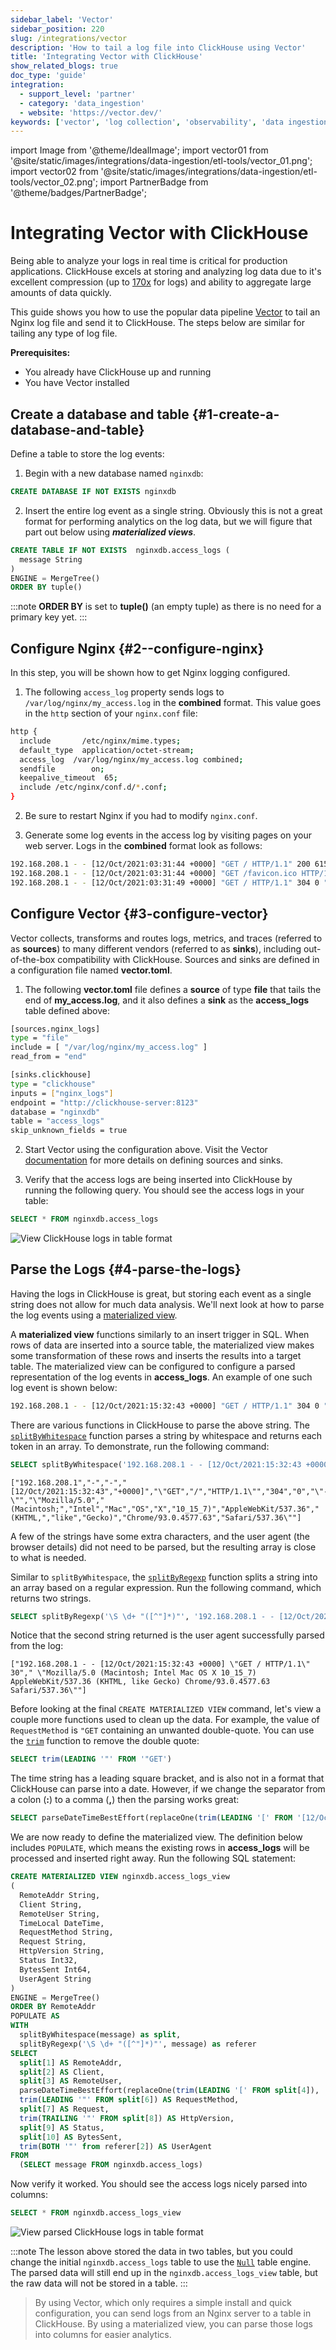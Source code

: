 ```yaml
---
sidebar_label: 'Vector'
sidebar_position: 220
slug: /integrations/vector
description: 'How to tail a log file into ClickHouse using Vector'
title: 'Integrating Vector with ClickHouse'
show_related_blogs: true
doc_type: 'guide'
integration:
  - support_level: 'partner'
  - category: 'data_ingestion'
  - website: 'https://vector.dev/'
keywords: ['vector', 'log collection', 'observability', 'data ingestion', 'pipeline']
---
```


import Image from '@theme/IdealImage';
import vector01 from '@site/static/images/integrations/data-ingestion/etl-tools/vector_01.png';
import vector02 from '@site/static/images/integrations/data-ingestion/etl-tools/vector_02.png';
import PartnerBadge from '@theme/badges/PartnerBadge';

# Integrating Vector with ClickHouse

<PartnerBadge/>

Being able to analyze your logs in real time is critical for production applications.
ClickHouse excels at storing and analyzing log data due to it's excellent compression (up to [170x](https://clickhouse.com/blog/log-compression-170x) for logs)
and ability to aggregate large amounts of data quickly.

This guide shows you how to use the popular data pipeline [Vector](https://vector.dev/docs/about/what-is-vector/) to tail an Nginx log file and send it to ClickHouse.
The steps below are similar for tailing any type of log file.

**Prerequisites:**
- You already have ClickHouse up and running
- You have Vector installed

<VerticalStepper headerLevel="h2">

## Create a database and table {#1-create-a-database-and-table}

Define a table to store the log events:

1. Begin with a new database named `nginxdb`:

```sql
CREATE DATABASE IF NOT EXISTS nginxdb
```

2. Insert the entire log event as a single string. Obviously this is not a great format for performing analytics on the log data, but we will figure that part out below using ***materialized views***.

```sql
CREATE TABLE IF NOT EXISTS  nginxdb.access_logs (
  message String
)
ENGINE = MergeTree()
ORDER BY tuple()
```

:::note
**ORDER BY** is set to **tuple()** (an empty tuple) as there is no need for a primary key yet.
:::

## Configure Nginx {#2--configure-nginx}

In this step, you will be shown how to get Nginx logging configured.

1. The following `access_log` property sends logs to `/var/log/nginx/my_access.log` in the **combined** format.
This value goes in the `http` section of your `nginx.conf` file:
    
```bash
http {
  include       /etc/nginx/mime.types;
  default_type  application/octet-stream;
  access_log  /var/log/nginx/my_access.log combined;
  sendfile        on;
  keepalive_timeout  65;
  include /etc/nginx/conf.d/*.conf;
}
```

2. Be sure to restart Nginx if you had to modify `nginx.conf`.

3. Generate some log events in the access log by visiting pages on your web server.
Logs in the **combined** format look as follows:

 ```bash
 192.168.208.1 - - [12/Oct/2021:03:31:44 +0000] "GET / HTTP/1.1" 200 615 "-" "Mozilla/5.0 (Macintosh; Intel Mac OS X 10_15_7) AppleWebKit/537.36 (KHTML, like Gecko) Chrome/93.0.4577.63 Safari/537.36"
 192.168.208.1 - - [12/Oct/2021:03:31:44 +0000] "GET /favicon.ico HTTP/1.1" 404 555 "http://localhost/" "Mozilla/5.0 (Macintosh; Intel Mac OS X 10_15_7) AppleWebKit/537.36 (KHTML, like Gecko) Chrome/93.0.4577.63 Safari/537.36"
 192.168.208.1 - - [12/Oct/2021:03:31:49 +0000] "GET / HTTP/1.1" 304 0 "-" "Mozilla/5.0 (Macintosh; Intel Mac OS X 10_15_7) AppleWebKit/537.36 (KHTML, like Gecko) Chrome/93.0.4577.63 Safari/537.36"
 ```

## Configure Vector {#3-configure-vector}

Vector collects, transforms and routes logs, metrics, and traces (referred to as **sources**) to many different vendors (referred to as **sinks**), including out-of-the-box compatibility with ClickHouse.
Sources and sinks are defined in a configuration file named **vector.toml**.

1. The following **vector.toml** file defines a **source** of type **file** that tails the end of **my_access.log**, and it also defines a **sink** as the **access_logs** table defined above:

```bash
[sources.nginx_logs]
type = "file"
include = [ "/var/log/nginx/my_access.log" ]
read_from = "end"

[sinks.clickhouse]
type = "clickhouse"
inputs = ["nginx_logs"]
endpoint = "http://clickhouse-server:8123"
database = "nginxdb"
table = "access_logs"
skip_unknown_fields = true
```

2. Start Vector using the configuration above. Visit the Vector [documentation](https://vector.dev/docs/) for more details on defining sources and sinks.

3. Verify that the access logs are being inserted into ClickHouse by running the following query. You should see the access logs in your table:

```sql
SELECT * FROM nginxdb.access_logs
```

<Image img={vector01} size="lg" border alt="View ClickHouse logs in table format" />

## Parse the Logs {#4-parse-the-logs}

Having the logs in ClickHouse is great, but storing each event as a single string does not allow for much data analysis.
We'll next look at how to parse the log events using a [materialized view](/materialized-view/incremental-materialized-view).

A **materialized view** functions similarly to an insert trigger in SQL. When rows of data are inserted into a source table, the materialized view makes some transformation of these rows and inserts the results into a target table.
The materialized view can be configured to configure a parsed representation of the log events in **access_logs**.
An example of one such log event is shown below:

```bash
192.168.208.1 - - [12/Oct/2021:15:32:43 +0000] "GET / HTTP/1.1" 304 0 "-" "Mozilla/5.0 (Macintosh; Intel Mac OS X 10_15_7) AppleWebKit/537.36 (KHTML, like Gecko) Chrome/93.0.4577.63 Safari/537.36"
```

There are various functions in ClickHouse to parse the above string. The [`splitByWhitespace`](/sql-reference/functions/splitting-merging-functions#splitByWhitespace) function parses a string by whitespace and returns each token in an array.
To demonstrate, run the following command:

```sql title="Query"
SELECT splitByWhitespace('192.168.208.1 - - [12/Oct/2021:15:32:43 +0000] "GET / HTTP/1.1" 304 0 "-" "Mozilla/5.0 (Macintosh; Intel Mac OS X 10_15_7) AppleWebKit/537.36 (KHTML, like Gecko) Chrome/93.0.4577.63 Safari/537.36"')
```

```text title="Response"
["192.168.208.1","-","-","[12/Oct/2021:15:32:43","+0000]","\"GET","/","HTTP/1.1\"","304","0","\"-\"","\"Mozilla/5.0","(Macintosh;","Intel","Mac","OS","X","10_15_7)","AppleWebKit/537.36","(KHTML,","like","Gecko)","Chrome/93.0.4577.63","Safari/537.36\""]
```

A few of the strings have some extra characters, and the user agent (the browser details) did not need to be parsed, but
the resulting array is close to what is needed.

Similar to `splitByWhitespace`, the [`splitByRegexp`](/sql-reference/functions/splitting-merging-functions#splitByRegexp) function splits a string into an array based on a regular expression.
Run the following command, which returns two strings.

```sql
SELECT splitByRegexp('\S \d+ "([^"]*)"', '192.168.208.1 - - [12/Oct/2021:15:32:43 +0000] "GET / HTTP/1.1" 304 0 "-" "Mozilla/5.0 (Macintosh; Intel Mac OS X 10_15_7) AppleWebKit/537.36 (KHTML, like Gecko) Chrome/93.0.4577.63 Safari/537.36"')
```

Notice that the second string returned is the user agent successfully parsed from the log:

```text
["192.168.208.1 - - [12/Oct/2021:15:32:43 +0000] \"GET / HTTP/1.1\" 30"," \"Mozilla/5.0 (Macintosh; Intel Mac OS X 10_15_7) AppleWebKit/537.36 (KHTML, like Gecko) Chrome/93.0.4577.63 Safari/537.36\""]
```

Before looking at the final `CREATE MATERIALIZED VIEW` command, let's view a couple more functions used to clean up the data.
For example, the value of `RequestMethod` is `"GET` containing an unwanted double-quote.
You can use the [`trim`](/sql-reference/functions/string-functions#trim) function to remove the double quote:

```sql
SELECT trim(LEADING '"' FROM '"GET')
```

The time string has a leading square bracket, and is also not in a format that ClickHouse can parse into a date.
However, if we change the separator from a colon (**:**) to a comma (**,**) then the parsing works great:

```sql
SELECT parseDateTimeBestEffort(replaceOne(trim(LEADING '[' FROM '[12/Oct/2021:15:32:43'), ':', ' '))
```

We are now ready to define the materialized view.
The definition below includes `POPULATE`, which means the existing rows in **access_logs** will be processed and inserted right away.
Run the following SQL statement:

```sql
CREATE MATERIALIZED VIEW nginxdb.access_logs_view
(
  RemoteAddr String,
  Client String,
  RemoteUser String,
  TimeLocal DateTime,
  RequestMethod String,
  Request String,
  HttpVersion String,
  Status Int32,
  BytesSent Int64,
  UserAgent String
)
ENGINE = MergeTree()
ORDER BY RemoteAddr
POPULATE AS
WITH
  splitByWhitespace(message) as split,
  splitByRegexp('\S \d+ "([^"]*)"', message) as referer
SELECT
  split[1] AS RemoteAddr,
  split[2] AS Client,
  split[3] AS RemoteUser,
  parseDateTimeBestEffort(replaceOne(trim(LEADING '[' FROM split[4]), ':', ' ')) AS TimeLocal,
  trim(LEADING '"' FROM split[6]) AS RequestMethod,
  split[7] AS Request,
  trim(TRAILING '"' FROM split[8]) AS HttpVersion,
  split[9] AS Status,
  split[10] AS BytesSent,
  trim(BOTH '"' from referer[2]) AS UserAgent
FROM
  (SELECT message FROM nginxdb.access_logs)
```

Now verify it worked.
You should see the access logs nicely parsed into columns:

```sql
SELECT * FROM nginxdb.access_logs_view
```

<Image img={vector02} size="lg" border alt="View parsed ClickHouse logs in table format" />

:::note
The lesson above stored the data in two tables, but you could change the initial `nginxdb.access_logs` table to use the [`Null`](/engines/table-engines/special/null) table engine.
The parsed data will still end up in the `nginxdb.access_logs_view` table, but the raw data will not be stored in a table.
:::

</VerticalStepper>

> By using Vector, which only requires a simple install and quick configuration, you can send logs from an Nginx server to a table in ClickHouse. By using a materialized view, you can parse those logs into columns for easier analytics.
